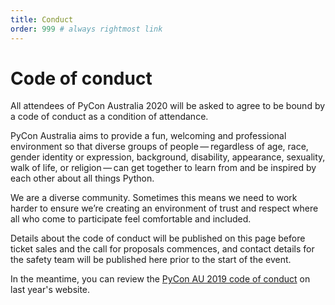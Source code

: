 ```yaml
---
title: Conduct
order: 999 # always rightmost link
---
```


# Code of conduct

All attendees of PyCon Australia 2020 will be asked to agree to be bound by a code of conduct as a condition of attendance.

PyCon Australia aims to provide a fun, welcoming and professional environment so that diverse groups of people&thinsp;&mdash;&thinsp;regardless of age, race, gender identity or expression, background, disability, appearance, sexuality, walk of life, or religion&thinsp;&mdash;&thinsp;can get together to learn from and be inspired by each other about all things Python.

We are a diverse community. Sometimes this means we need to work harder to ensure we’re creating an environment of trust and respect where all who come to participate feel comfortable and included.

Details about the code of conduct will be published on this page before ticket sales and the call for proposals commences, and contact details for the safety team will be published here prior to the start of the event.

In the meantime, you can review the [PyCon AU 2019 code of conduct](https://2019.pycon-au.org/conduct/) on last year's website.